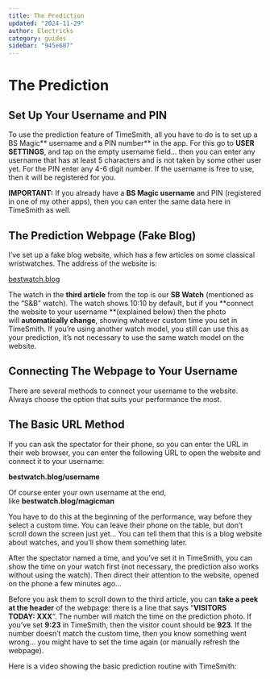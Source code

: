 ```yaml
---
title: The Prediction
updated: "2024-11-29"
author: Electricks
category: guides
sidebar: "945e687"
---
```


# The Prediction

## Set Up Your Username and PIN

 
 
 
 
 To use the prediction feature of TimeSmith, all you have to do is to set up a BS Magic** username and a PIN number** in the app. For this go to **USER SETTINGS**, and tap on the empty username field… then you can enter any username that has at least 5 characters and is not taken by some other user yet. For the PIN enter any 4-6 digit number. If the username is free to use, then it will be registered for you.

 
 
 
 
 
 
 
 
 
 
 
 
 
 
 
 
 
 
 **IMPORTANT:** If you already have a **BS Magic username** and PIN (registered in one of my other apps), then you can enter the same data here in TimeSmith as well.

 
 
 
 
 ## The Prediction Webpage (Fake Blog)

 
 
 
 
 

I’ve set up a fake blog website, which has a few articles on some classical wristwatches. The address of the website is:

[bestwatch.blog](https://bestwatch.blog/)

The watch in the **third article** from the top is our **SB Watch** (mentioned as the “S&B” watch). The watch shows 10:10 by default, but if you **connect the website to your username **(explained below) then the photo will **automatically change**, showing whatever custom time you set in TimeSmith. If you’re using another watch model, you still can use this as your prediction, it’s not necessary to use the same watch model on the website.

 
 
 
 
 ## Connecting The Webpage to Your Username

 
 
 
 
 

There are several methods to connect your username to the website. Always choose the option that suits your performance the most.

 
 
 
 
 ## The Basic URL Method

 
 
 
 
 

If you can ask the spectator for their phone, so you can enter the URL in their web browser, you can enter the following URL to open the website and connect it to your username:

**bestwatch.blog/username**

Of course enter your own username at the end, like **bestwatch.blog/magicman**

You have to do this at the beginning of the performance, way before they select a custom time. You can leave their phone on the table, but don’t scroll down the screen just yet… You can tell them that this is a blog website about watches, and you’ll show them something later.

After the spectator named a time, and you’ve set it in TimeSmith, you can show the time on your watch first (not necessary, the prediction also works without using the watch). Then direct their attention to the website, opened on the phone a few minutes ago…

Before you ask them to scroll down to the third article, you can **take a peek at the header** of the webpage: there is a line that says “**VISITORS TODAY: XXX**“. The number will match the time on the prediction photo. If you’ve set **9:23** in TimeSmith, then the visitor count should be **923**. If the number doesn’t match the custom time, then you know something went wrong… you might have to set the time again (or manually refresh the webpage).

 
 
 
 
 
 
 
 
 
 
 
 
 
 
 
 
 
 
 

Here is a video showing the basic prediction routine with TimeSmith: